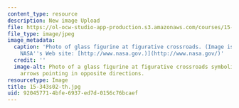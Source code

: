 ```yaml
---
content_type: resource
description: New image Upload
file: https://ol-ocw-studio-app-production.s3.amazonaws.com/courses/15-343-managing-transformations-in-work-organizations-and-society-spring-2002/920457714bfe6937ed7d0156c76bcaef_15-343s02-th.jpg
file_type: image/jpeg
image_metadata:
  caption: 'Photo of glass figurine at figurative crossroads. (Image is taken from
    NASA''s Web site: [http://www.nasa.gov.)](http://www.nasa.gov/)'
  credit: ''
  image-alt: Photo of a glass figurine at figurative crossroads symbolized by four
    arrows pointing in opposite directions.
resourcetype: Image
title: 15-343s02-th.jpg
uid: 92045771-4bfe-6937-ed7d-0156c76bcaef
---
```

